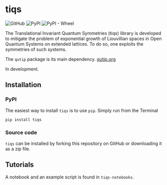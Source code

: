 # tiqs
![GitHub](https://img.shields.io/github/license/fminga/tiqs.svg?style=plastic) 
![PyPI](https://img.shields.io/pypi/v/tiqs.svg?style=plastic) 
![PyPI - Wheel](https://img.shields.io/pypi/wheel/tiqs.svg?style=plastic) 

The Translational Invariant Quantum Symmetries (tiqs) library is developed to mitigate the problem of exponential growth of Liouvillian spaces in Open Quantum Systems on extended lattices.
To do so, one exploits the symmetries of such systems.

The `qutip` package is its main dependency. [qutip.org](http://qutip.org)

In development.


## Installation

### PyPI
The easiest way to install `tiqs` is to use `pip`. Simply run from the Terminal
```
pip install tiqs
```

### Source code
`tiqs` can be installed by forking this repository on GitHub or downloading it as a zip file. 


## Tutorials
A notebook and an example script is found in `tiqs-notebooks`. 